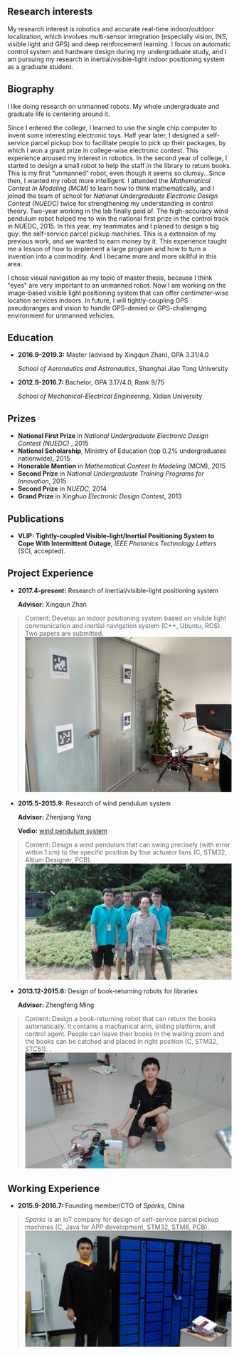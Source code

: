 Research interests
---
My research interest is robotics and accurate real-time indoor/outdoor localization, which involves multi-sensor integration (especially vision, INS, visible light and GPS) and deep reinforcement learning. I focus on automatic control system and hardware design during my undergraduate study, and I am pursuing my research in inertial/visible-light indoor positioning system as a graduate student.

Biography
---
I like doing research on unmanned robots. My whole undergraduate and graduate life is centering around it.

Since I entered the college, I learned to use the single chip computer to invent some interesting electronic toys. Half year later, I designed a self-service parcel pickup box to facilitate people to pick up their packages, by which I won a grant prize in college-wise electronic contest. This experience aroused my interest in robotics. In the second year of college, I started to design a small robot to help the staff in the library to return books. This is my first “unmanned” robot, even though it seems so clumsy…Since then, I wanted my robot more intelligent. I attended the *Mathematical Contest In Modeling (MCM)* to learn how to think mathematically, and I joined the team of school for *National Undergraduate Electronic Design Contest (NUEDC)* twice for strengthening my understanding in control theory. Two-year working in the lab finally paid of. The high-accuracy wind pendulum robot helped me to win the national first prize in the control track in NUEDC, 2015. In this year, my teammates and I planed to design a big guy: the self-service parcel pickup machines. This is a extension of my previous work, and we wanted to earn money by it. This experience taught me a lesson of how to implement a large program and how to turn a invention into a commodity. And I became more and more skillful in this area.

I chose visual navigation as my topic of master thesis, because I think "eyes" are very important to an unmanned robot. Now I am working on the image-based visible light positioning system that can offer centimeter-wise location services indoors. In future, I will tightly-coupling GPS pseudoranges and vision to handle GPS-denied or GPS-challenging environment for unmanned vehicles.

Education
---

- **2016.9–2019.3:** Master (advised by Xingqun Zhan), GPA 3.31/4.0

  *School of Aeronautics and Astronautics*, Shanghai Jiao Tong University
  
  
- **2012.9-2016.7:** Bachelor, GPA 3.17/4.0, Rank 9/75

  *School of Mechanical-Electrical Engineering*, Xidian University
  
  
Prizes
---

- **National First Prize** in *National Undergraduate Electronic Design Contest (NUEDC)* , 2015
- **National Scholarship**, Ministry of Education (top 0.2% undergraduates nationwide), 2015
- **Honorable Mention** in *Mathematical Contest In Modeling* (MCM), 2015
- **Second Prize** in  *National Undergraduate Training Programs for Innovation*, 2015
- **Second Prize** in *NUEDC*, 2014
- **Grand Prize** in *Xinghuo Electronic Design Contest*, 2013

Publications
---

- **VLIP: Tightly-coupled Visible-light/Inertial Positioning System to Cope With Intermittent Outage**, *IEEE Photonics Technology Letters* (SCI, accepted). 
  
Project Experience
---

- **2017.4-present:** Research of inertial/visible-light positioning system

  **Advisor:** Xingqun Zhan
> Content: Develop an indoor positioning system based on visible light communication and inertial navigation system (C++, Ubuntu, ROS). Two papers are submitted.
![Image](https://raw.githubusercontent.com/charlesLovesCpp/Tightly-coupled-inertial-VLC-positioning-system/master/fig_positioning.jpg)

- **2015.5-2015.9:** Research of wind pendulum system

  **Advisor:** Zhenjiang Yang
  
  **Vedio:** [wind pendulum system](http://v.youku.com/v_show/id_XMTMxMjY1MTYwNA==.html?spm=a2h0k.11417342.soresults.dtitle)
> Content: Design a wind pendulum that can swing precisely (with error within 1 cm) to the specific position by four actuator fans (C, STM32, Altium Designer, PCB). 
![Image](https://raw.githubusercontent.com/charlesLovesCpp/Test/master/robot_2.jpg)

- **2013.12-2015.6:** Design of book-returning robots for libraries

  **Advisor:** Zhengfeng Ming
> Content: Design a book-returning robot that can return the books automatically. It contains a machanical arm, sliding platform, and control agent. People can leave their books in the waiting zoom and the books can be catched and placed in right position  (C, STM32, STC51). .
![Image](https://raw.githubusercontent.com/charlesLovesCpp/Test/master/robot_1.jpg)

Working Experience
---

- **2015.9-2016.7:** Founding member/CTO of *Sparks*, China
> *Sparks* is an IoT company for design of self-service parcel pickup machines (C, Java for APP development, STM32, STM8, PCB). 
![Image](https://raw.githubusercontent.com/charlesLovesCpp/Test/master/pickup_machine.jpg)



